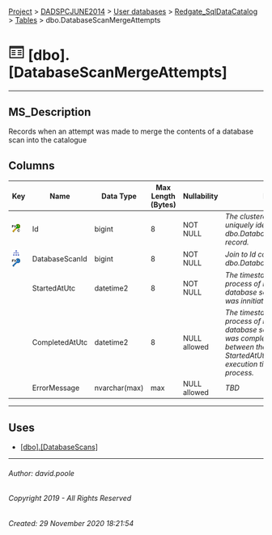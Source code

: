 #### 

[Project](../../../../readme.md) > [DADSPCJUNE2014](../../../readme.md) > [User databases](../../readme.md) > [Redgate_SqlDataCatalog](../readme.md) > [Tables](Tables.md) > dbo.DatabaseScanMergeAttempts

# ![Tables](../../../../Images/Table32.png) [dbo].[DatabaseScanMergeAttempts]

---

## <a name="#description"></a>MS_Description

Records when an attempt was made to merge the contents of a database scan into the catalogue

## <a name="#columns"></a>Columns

| Key | Name | Data Type | Max Length (Bytes) | Nullability | Description |
|---|---|---|---|---|---|
| [![Cluster Primary Key PK_DatabaseScanMergeAttempts: Id](../../../../Images/pkcluster.png)](#indexes) | Id | bigint | 8 | NOT NULL | _The clustered primary key that uniquely identifies the dbo.DatabaseScanMergeAttempts record._ |
| [![Indexes IX_DatabaseScanMergeAttempts_DatabaseScanId](../../../../Images/Index.png)](#indexes)[![Foreign Keys FK_DatabaseScanMergeAttempts_DatabaseScans_DatabaseScanId: [dbo].[DatabaseScans].DatabaseScanId](../../../../Images/fk.png)](#foreignkeys) | DatabaseScanId | bigint | 8 | NOT NULL | _Join to Id column in the dbo.DatabaseScans table._ |
|  | StartedAtUtc | datetime2 | 8 | NOT NULL | _The timestamp for when the process of merging of results for a database scan with the catalog was innitiated_ |
|  | CompletedAtUtc | datetime2 | 8 | NULL allowed | _The timestamp for when the process of merging of results for a database scan with the catalog was completed.  The difference between the CompletedAtUtc and StartedAtUtc reveals the execution time for the merge process._ |
|  | ErrorMessage | nvarchar(max) | max | NULL allowed | _TBD_ |


---

## <a name="#uses"></a>Uses

* [[dbo].[DatabaseScans]](DatabaseScans.md)


---

###### Author:  david.poole

###### Copyright 2019 - All Rights Reserved

###### Created: 29 November 2020 18:21:54

